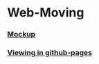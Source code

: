 # Web-Moving

### [Mockup](https://www.figma.com/file/8os0eHNLBeTxhlkUaIC61p/%D0%92%D0%B5%D0%B1-%D0%BF%D0%B5%D1%80%D0%B5%D0%B5%D0%B7%D0%B4)
### [Viewing in github-pages](https://SergeyGramakov.github.io/Web-Moving/)
